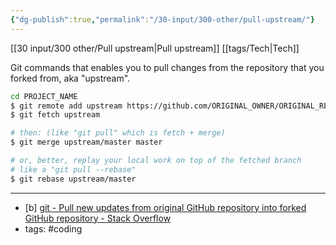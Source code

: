 ```yaml
---
{"dg-publish":true,"permalink":"/30-input/300-other/pull-upstream/"}
---
```


[[30 input/300 other/Pull upstream\|Pull upstream]]
[[tags/Tech\|Tech]]

Git commands that enables you to pull changes from the repository that you forked from, aka "upstream".

```bash
cd PROJECT_NAME
$ git remote add upstream https://github.com/ORIGINAL_OWNER/ORIGINAL_REPOSITORY.git
$ git fetch upstream

# then: (like "git pull" which is fetch + merge)
$ git merge upstream/master master

# or, better, replay your local work on top of the fetched branch
# like a "git pull --rebase"
$ git rebase upstream/master
```

---
- [b] [git - Pull new updates from original GitHub repository into forked GitHub repository - Stack Overflow](https://stackoverflow.com/questions/3903817/pull-new-updates-from-original-github-repository-into-forked-github-repository)
- tags: #coding 
